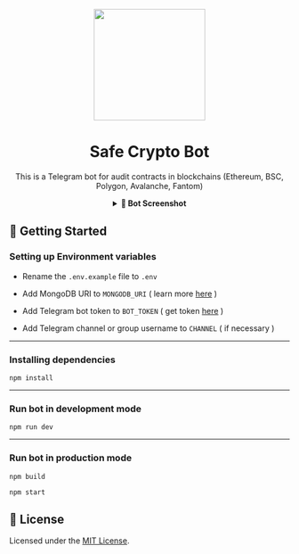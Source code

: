 <p align="center">
  <a href="https://t.me/SmartSafeCryptoBot">
    <img src="https://img.shields.io/badge/-Open_in_Telegram-26A5E4?logo=Telegram&logoColor=white" width="200" />
  </a>
</p>

<h1 align="center">
  Safe Crypto Bot
</h1>

<p align="center">
  This is a Telegram bot for audit contracts in blockchains (Ethereum, BSC, Polygon, Avalanche, Fantom)
</p>

<details align="center">
  <summary><strong>📱 Bot Screenshot</strong></summary>
  <img src="https://i.postimg.cc/MZjxGRyp/Example.png" />
</details>

## 🚀 Getting Started

### Setting up Environment variables

- Rename the `.env.example` file to `.env`

- Add MongoDB URI to `MONGODB_URI` ( learn more [here](https://www.mongodb.com/docs/drivers/node/current/fundamentals/connection/connect) )

- Add Telegram bot token to `BOT_TOKEN` ( get token [here](https://t.me/BotFather) )

- Add Telegram channel or group username to `CHANNEL` ( if necessary )

---

### Installing dependencies

```
npm install
```

---

### Run bot in development mode

```
npm run dev
```

---

### Run bot in production mode

```
npm build
```

```
npm start
```

## 📝 License

Licensed under the [MIT License](./LICENSE).
